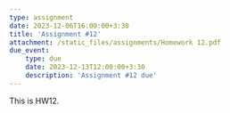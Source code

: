 ```yaml
---
type: assignment
date: 2023-12-06T16:00:00+3:30
title: 'Assignment #12'
attachment: /static_files/assignments/Homework 12.pdf
due_event: 
    type: due
    date: 2023-12-13T12:00:00+3:30
    description: 'Assignment #12 due'
---
```

This is HW12.

